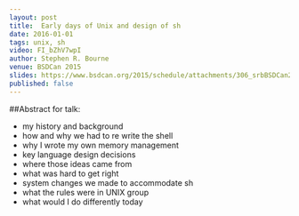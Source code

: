 ```yaml
---
layout: post
title:  Early days of Unix and design of sh
date: 2016-01-01
tags: unix, sh
video: FI_bZhV7wpI
author: Stephen R. Bourne
venue: BSDCan 2015
slides: https://www.bsdcan.org/2015/schedule/attachments/306_srbBSDCan2015.pdf
published: false
---
```


##Abstract for talk:
- my history and background
- how and why we had to re write the shell
- why I wrote my own memory management
- key language design decisions
- where those ideas came from
- what was hard to get right
- system changes we made to accommodate sh
- what the rules were in UNIX group
- what would I do differently today
